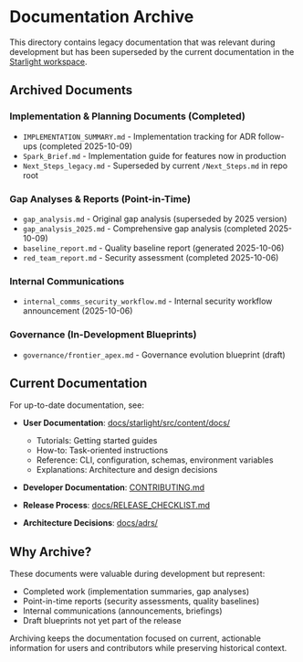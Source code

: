 # Documentation Archive

This directory contains legacy documentation that was relevant during development but has been superseded by the current documentation in the [Starlight workspace](../starlight).

## Archived Documents

### Implementation & Planning Documents (Completed)
- `IMPLEMENTATION_SUMMARY.md` - Implementation tracking for ADR follow-ups (completed 2025-10-09)
- `Spark_Brief.md` - Implementation guide for features now in production
- `Next_Steps_legacy.md` - Superseded by current `/Next_Steps.md` in repo root

### Gap Analyses & Reports (Point-in-Time)
- `gap_analysis.md` - Original gap analysis (superseded by 2025 version)
- `gap_analysis_2025.md` - Comprehensive gap analysis (completed 2025-10-09)
- `baseline_report.md` - Quality baseline report (generated 2025-10-06)
- `red_team_report.md` - Security assessment (completed 2025-10-06)

### Internal Communications
- `internal_comms_security_workflow.md` - Internal security workflow announcement (2025-10-06)

### Governance (In-Development Blueprints)
- `governance/frontier_apex.md` - Governance evolution blueprint (draft)

## Current Documentation

For up-to-date documentation, see:

- **User Documentation**: [docs/starlight/src/content/docs/](../starlight/src/content/docs/)
  - Tutorials: Getting started guides
  - How-to: Task-oriented instructions
  - Reference: CLI, configuration, schemas, environment variables
  - Explanations: Architecture and design decisions

- **Developer Documentation**: [CONTRIBUTING.md](../../CONTRIBUTING.md)
- **Release Process**: [docs/RELEASE_CHECKLIST.md](../RELEASE_CHECKLIST.md)
- **Architecture Decisions**: [docs/adrs/](../adrs/)

## Why Archive?

These documents were valuable during development but represent:
- Completed work (implementation summaries, gap analyses)
- Point-in-time reports (security assessments, quality baselines)
- Internal communications (announcements, briefings)
- Draft blueprints not yet part of the release

Archiving keeps the documentation focused on current, actionable information for users and contributors while preserving historical context.
